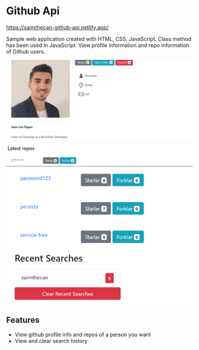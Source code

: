 # Github Api

https://saimthecan-github-api.netlify.app/

Sample web application created with HTML, CSS, JavaScript. Class method has been used in JavaScript. View profile information and repo information of Github users. 

![page view](./github-1.PNG)
![page view](./github-2.PNG)

## Features

* View github profile info and repos of a person you want
* View and clear search history

